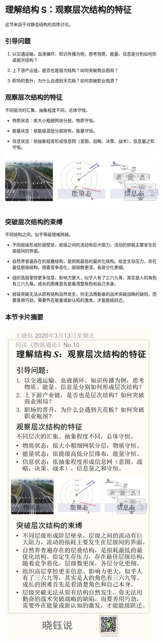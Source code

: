 # 理解结构 S：观察层次结构的特征

这节来自于对静态结构的具体讨论。

## 引导问题

1. 以交通运输、血液循环、知识传播为例，思考物质、能量、信息是分别如何形成层次结构？

2. 上下游产业链，是否也是层次结构？如何突破商业困局？

3. 职场的晋升，为什么会遇到天花板？如何突破职业瓶颈？

## 观察层次结构的特征

不同层次的汇集、抽象程度不同，总体守恒。

- 物质状态：依大小粗细网状分层，物质守恒。

- 能量状态：依能级高低分层排布，能量守恒。

- 信息状态：依抽象程度形成信息网（意图、战略、决策、战术），信息量之和守恒。

![image-20200320163950548](No.10/image-20200320163950548.png)

## 突破层次结构的束缚

不同结构之间，似乎等级很难跨越。

- 不同层级形成阶层壁垒，层级之间的流动有巨大阻力，流动的损耗主要发生在层级间的界面。

- 自然界普遍存在的层叠结构，是损耗最低的最优化结构。给定生存压力，存在最佳层级结构，随着竞争恶化，层级数更深，各层分化更细。

- 组织高层掌控更多信息、影响力更大，似乎人有了三六九等，其实是人的角色有三六九等。成长的困难首先是看清楚角色和自己本身。

- 层级突破无法从原有结构自然发生，你无法用勤奋的战术突破战略的缺陷，而要善用巧劲，需要外在能量或新认知的激发，才能能级跃迁。

## 本节卡片摘要

![No.10](No.10/No.10.png)